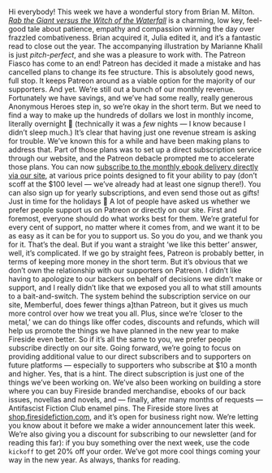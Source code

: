 Hi everybody!
This week we have a wonderful story from Brian M. Milton. _[Rab the Giant versus the Witch of the Waterfall](https://firesidefiction.com/rab-the-giant-versus-the-witch-of-the-waterfall)_ is a charming, low key, feel-good tale about patience, empathy and compassion winning the day over frazzled combativeness. Brian acquired it, Julia edited it, and it’s a fantastic read to close out the year. The accompanying illustration by Marianne Khalil is just _pitch-perfect_, and she was a pleasure to work with.
The Patreon Fiasco has come to an end! Patreon has decided it made a mistake and has cancelled plans to change its fee structure. This is absolutely good news, full stop. It keeps Patreon around as a viable option for the majority of our supporters.
And yet. We’re still out a bunch of our monthly revenue. Fortunately we have savings, and we’ve had some really, really generous Anonymous Heroes step in, so we’re okay in the short term. But we need to find a way to make up the hundreds of dollars we lost in monthly income, literally overnight 😬 (technically it was a _few_ nights — I know because I didn’t sleep much.)
It’s clear that having just one revenue stream is asking for trouble. We’ve known this for a while and have been making plans to address that. Part of those plans was to set up a direct subscription service through our website, and the Patreon debacle prompted me to accelerate those plans. You can now [subscribe to the monthly ebook delivery directly via our site](https://firesidefiction.com/#support-fireside), at various price points designed to fit your ability to pay (don’t scoff at the $100 level — we’ve already had at least one signup there!). You can also sign up for yearly subscriptions, and even send those out as gifts! Just in time for the holidays 🎁
A lot of people have asked us whether we prefer people support us on Patreon or directly on our site.
First and foremost, everyone should do what works best for them. We’re grateful for every cent of support, no matter where it comes from, and we want it to be as easy as it can be for you to support us. So you do you, and we thank you for it. That’s the deal. 
But if you want a straight ‘we like this better’ answer, well, it’s complicated. 
If we go by straight fees, Patreon is probably better, in terms of keeping more money in the short term. But it’s obvious that we don’t own the relationship with our supporters on Patreon. I didn’t like having to apologize to our backers on behalf of decisions we didn’t make or support, and I really didn’t like that we exposed you all to what still amounts to a bait-and-switch.
The system behind the subscription service on our site, Memberful, does fewer things a]than Patreon, but it gives us much more control over how we treat you all. Plus, since we’re ‘closer to the metal,’ we can do things like offer codes, discounts and refunds, which will help us promote the things we have planned in the new year to make Fireside even better.
So if it’s all the same to you, we prefer people subscribe directly on our site. Going forward, we’re going to focus on providing additional value to our direct subscribers and to supporters on future platforms — especially to supporters who subscribe at $10 a month and higher. Yes, that is a hint.
The direct subscription is just one of the things we’ve been working on.  We’ve also been working on building a store where you can buy Fireside branded merchandise, ebooks of our back issues, novellas and novels, and — finally, after many months of requests — Antifascist Fiction Club enamel pins. The Fireside store lives at [shop.firesidefiction.com](https://shop.firesidefiction.com), and it’s open for business right now. We’re letting you know about it before we make a wider announcement later this week. We’re also giving you a discount for subscribing to our newsletter (and for reading this far): if you buy something over the next week, use the code `kickoff` to get 20% off your order.
We’ve got more cool things coming your way in the new year. 
As always, thanks for reading.
